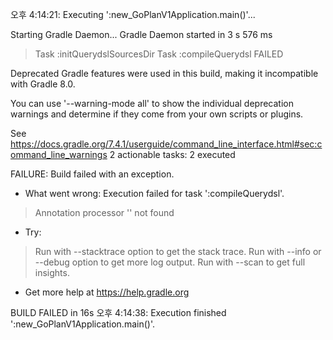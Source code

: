 오후 4:14:21: Executing ':new_GoPlanV1Application.main()'...

Starting Gradle Daemon...
Gradle Daemon started in 3 s 576 ms
> Task :initQuerydslSourcesDir
> Task :compileQuerydsl FAILED

Deprecated Gradle features were used in this build, making it incompatible with Gradle 8.0.

You can use '--warning-mode all' to show the individual deprecation warnings and determine if they come from your own scripts or plugins.

See https://docs.gradle.org/7.4.1/userguide/command_line_interface.html#sec:command_line_warnings
2 actionable tasks: 2 executed

FAILURE: Build failed with an exception.

* What went wrong:
Execution failed for task ':compileQuerydsl'.
> Annotation processor '' not found

* Try:
> Run with --stacktrace option to get the stack trace.
> Run with --info or --debug option to get more log output.
> Run with --scan to get full insights.

* Get more help at https://help.gradle.org

BUILD FAILED in 16s
오후 4:14:38: Execution finished ':new_GoPlanV1Application.main()'.
